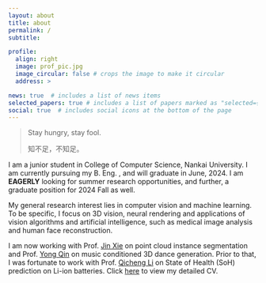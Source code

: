 ```yaml
---
layout: about
title: about
permalink: /
subtitle: 

profile:
  align: right
  image: prof_pic.jpg
  image_circular: false # crops the image to make it circular
  address: >

news: true  # includes a list of news items
selected_papers: true # includes a list of papers marked as "selected={true}"
social: true  # includes social icons at the bottom of the page
---
```


> Stay hungry, stay fool.
>
> 知不足，不知足。

I am a junior student in College of Computer Science, Nankai University. I am currently pursuing my B. Eng. , and will graduate in June, 2024. I am **EAGERLY** looking for summer research opportunities, and further, a graduate position for 2024 Fall as well.

My general research interest lies in computer vision and machine learning. To be specific, I focus on 3D vision, neural rendering and applications of vision algorithms and artificial intelligence, such as medical image analysis and human face reconstruction.

I am now working with Prof. [Jin Xie](https://csjinxie.github.io/) on point cloud instance segmentation and Prof. [Yong Qin](https://www.linkedin.com/in/kelvin-qin-166b5021) on music conditioned 3D dance generation. Prior to that, I was fortunate to work with Prof. [Qicheng Li](https://www.linkedin.com/in/%E8%B5%B7%E6%88%90-%E6%9D%8E-6a27781a5) on State of Health (SoH) prediction on Li-ion batteries. Click [here](/assets/pdf/CV_Jiankun.pdf) to view my detailed CV.

